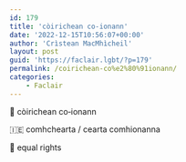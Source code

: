 ```yaml
---
id: 179
title: 'còirichean co‑ionann'
date: '2022-12-15T10:56:07+00:00'
author: 'Crìstean MacMhìcheil'
layout: post
guid: 'https://faclair.lgbt/?p=179'
permalink: /coirichean-co%e2%80%91ionann/
categories:
    - Faclair
---
```


&#x1f3f4;&#xe0067;&#xe0062;&#xe0073;&#xe0063;&#xe0074;&#xe007f; còirichean co‑ionann

&#x1f1ee;&#x1f1ea; comhchearta / cearta comhionanna

&#x1f3f4;&#xe0067;&#xe0062;&#xe0065;&#xe006e;&#xe0067;&#xe007f; equal rights